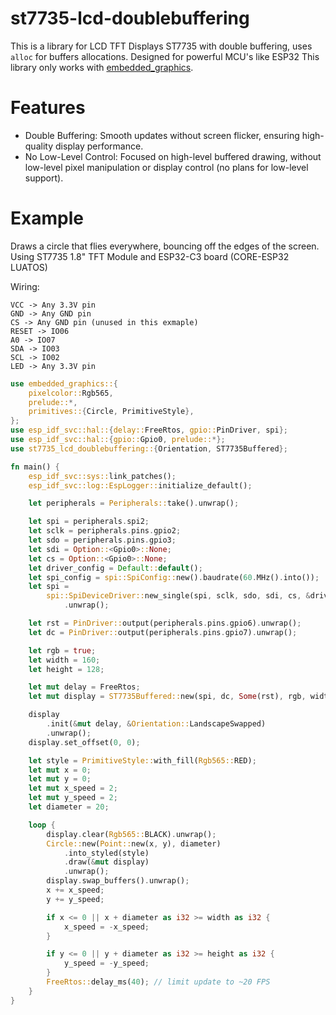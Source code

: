 # st7735-lcd-doublebuffering

This is a library for LCD TFT Displays ST7735 with double buffering, uses ``alloc`` for buffers allocations. Designed for powerful MCU's like ESP32
This library only works with [embedded_graphics](https://github.com/embedded-graphics/embedded-graphics).

# Features
* Double Buffering: Smooth updates without screen flicker, ensuring high-quality display performance.
* No Low-Level Control: Focused on high-level buffered drawing, without low-level pixel manipulation or display control (no plans for low-level support).

# Example

Draws a circle that flies everywhere, bouncing off the edges of the screen. Using ST7735 1.8" TFT Module and ESP32-C3 board (CORE-ESP32 LUATOS)

Wiring:

``` 
VCC -> Any 3.3V pin
GND -> Any GND pin
CS -> Any GND pin (unused in this exmaple)
RESET -> IO06
A0 -> IO07
SDA -> IO03
SCL -> IO02
LED -> Any 3.3V pin
```

```rust
use embedded_graphics::{
    pixelcolor::Rgb565,
    prelude::*,
    primitives::{Circle, PrimitiveStyle},
};
use esp_idf_svc::hal::{delay::FreeRtos, gpio::PinDriver, spi};
use esp_idf_svc::hal::{gpio::Gpio0, prelude::*};
use st7735_lcd_doublebuffering::{Orientation, ST7735Buffered};

fn main() {
    esp_idf_svc::sys::link_patches();
    esp_idf_svc::log::EspLogger::initialize_default();

    let peripherals = Peripherals::take().unwrap();

    let spi = peripherals.spi2;
    let sclk = peripherals.pins.gpio2;
    let sdo = peripherals.pins.gpio3;
    let sdi = Option::<Gpio0>::None;
    let cs = Option::<Gpio0>::None;
    let driver_config = Default::default();
    let spi_config = spi::SpiConfig::new().baudrate(60.MHz().into());
    let spi =
        spi::SpiDeviceDriver::new_single(spi, sclk, sdo, sdi, cs, &driver_config, &spi_config)
            .unwrap();

    let rst = PinDriver::output(peripherals.pins.gpio6).unwrap();
    let dc = PinDriver::output(peripherals.pins.gpio7).unwrap();

    let rgb = true;
    let width = 160;
    let height = 128;

    let mut delay = FreeRtos;
    let mut display = ST7735Buffered::new(spi, dc, Some(rst), rgb, width, height);

    display
        .init(&mut delay, &Orientation::LandscapeSwapped)
        .unwrap();
    display.set_offset(0, 0);

    let style = PrimitiveStyle::with_fill(Rgb565::RED);
    let mut x = 0;
    let mut y = 0;
    let mut x_speed = 2;
    let mut y_speed = 2;
    let diameter = 20;

    loop {
        display.clear(Rgb565::BLACK).unwrap();
        Circle::new(Point::new(x, y), diameter)
            .into_styled(style)
            .draw(&mut display)
            .unwrap();
        display.swap_buffers().unwrap();
        x += x_speed;
        y += y_speed;

        if x <= 0 || x + diameter as i32 >= width as i32 {
            x_speed = -x_speed;
        }

        if y <= 0 || y + diameter as i32 >= height as i32 {
            y_speed = -y_speed;
        }
        FreeRtos::delay_ms(40); // limit update to ~20 FPS
    }
}

```